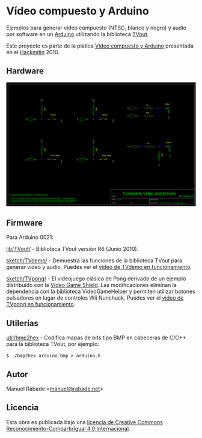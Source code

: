 Vídeo compuesto y Arduino
=========================

Ejemplos para generar vídeo compuesto (NTSC, blanco y negro) y audio
por software en un [Arduino](http://arduino.cc) utilizando la
biblioteca [TVout](http://code.google.com/p/arduino-tvout/).

Este proyecto es parte de la platica [Vídeo compuesto y
Arduino](https://speakerdeck.com/manuelrabade/video-compuesto-y-arduino)
presentada en el [Hackmitin](http://hackmitin.espora.org) 2010.

Hardware
--------

![Esquemático](sch/tv.png "Esquemático")

Firmware
--------

Para Arduino 0021:

[lib/TVout/](lib/TVout/) - Biblioteca TVout versión R6 (Junio 2010).

[sketch/TVdemo/](sketch/TVdemo/) - Demuestra las funciones de la
biblioteca TVout para generar vídeo y audio. Puedes ver el [video de
TVdemo en funcionamiento](https://vimeo.com/16648861).

[sketch/TVpong/](sketch/TVpong/) - El videojuego clásico de Pong
derivado de un ejemplo distribuido con la [Video Game
Shield](http://wayneandlayne.com/projects/video-game-shield/). Las
modificaciones eliminan la dependencia con la biblioteca
VideoGameHelper y permiten utilizar botones pulsadores en lugar de
controles Wii Nunchuck. Puedes ver el [video de TVpong en
funcionamiento](https://vimeo.com/16648980).

Utilerías
---------

[util/bmp2hex](bin/bmp2hex) - Codifica mapas de bits tipo BMP en
cabeceras de C/C++ para la biblioteca TVout, por ejemplo:

```
$ ./bmp2hex arduino.bmp > arduino.h
```

Autor
-----

Manuel Rábade <[manuel@rabade.net](mailto:manuel@rabade.net)>

Licencia
--------

Esta obra es publicada bajo una [licencia de Creative Commons
Reconocimiento-CompartirIgual 4.0
Internacional](http://creativecommons.org/licenses/by-sa/4.0/).
